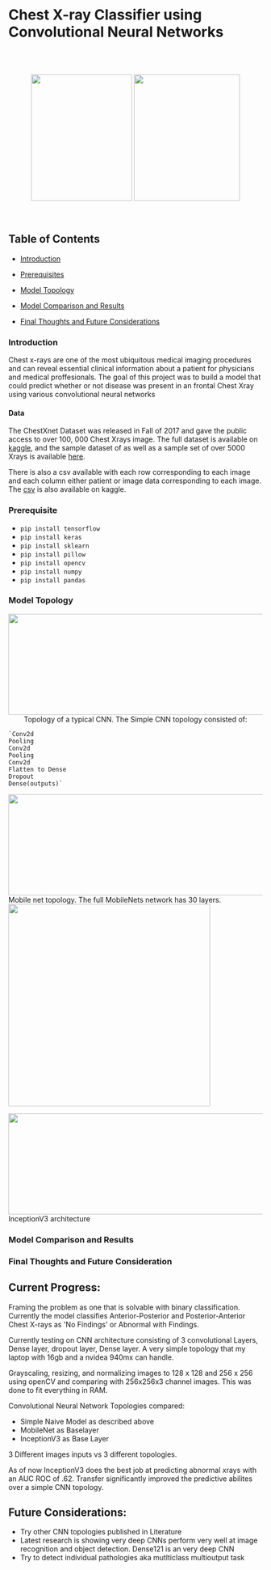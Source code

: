# Chest X-ray Classifier using Convolutional Neural Networks

<br>
<br>
<p align="center">
  <img src="https://github.com/rdamehta/Capstone/blob/master/readmeX.PNG" 
       width="200" height="250">
  <img src="https://github.com/rdamehta/Capstone/blob/master/readmeCHECK.PNG" 
       width="210" height="250">
</p>
<br>

<a id = 'over'></a>

## Table of Contents
- [Introduction](https://github.com/rdamehta/capstone#introduction)

- [Prerequisites](https://github.com/rdamehta/capstone#prerequisites)

- [Model Topology](https://github.com/rdamehta/capstone#model-topology)

- [Model Comparison and Results](https://github.com/rdamehta/capstone#model-comparison-and-results)

- [Final Thoughts and Future Considerations](https://github.com/rdamehta/capstone#final-thoughts-and-future-consideration)

### Introduction
Chest x-rays are one of the most ubiquitous medical imaging procedures and can reveal essential clinical information about a patient for physicians and medical proffesionals. The goal of this project was to build a model that could predict whether or not disease was present in an frontal Chest Xray using various convolutional neural networks 
#### Data
The ChestXnet Dataset was released in Fall of 2017 and gave the public access to over 100, 000 Chest Xrays image. The full dataset is available on [kaggle](https://www.kaggle.com/nih-chest-xrays/data), and the sample dataset of as well as a sample set of over 5000 Xrays is available [here](https://www.kaggle.com/nih-chest-xrays/sample/data).

There is also a csv available with each row corresponding to each image and each column either patient or image data corresponding to each image. The [csv](https://www.kaggle.com/nih-chest-xrays/data/downloads/Data_Entry_2017.csv/3) is also available on kaggle. 
### Prerequisite
- `pip install tensorflow`
- `pip install keras`
- `pip install sklearn` 
- `pip install pillow`
- `pip install opencv`
- `pip install numpy`
- `pip install pandas`

### Model Topology

<p align="center">
  <img src="https://github.com/rdamehta/Capstone/blob/master/Presentation%20Files/Typical_cnn.png" 
       width="650" height="200">
  Topology of a typical CNN. The Simple CNN topology consisted of: 
  
    `Conv2d 
    Pooling
    Conv2d
    Pooling
    Conv2d
    Flatten to Dense
    Dropout
    Dense(outputs)`
  
  <img src="https://github.com/rdamehta/Capstone/blob/master/Presentation%20Files/mobilenet.png"
       width="650" height="200">
   Mobile net topology. The full MobileNets network has 30 layers. <img src="https://github.com/rdamehta/Capstone/blob/master/Presentation%20Files/mobile_net_table.png" width="400" height="400">


  
  <img src = "https://github.com/rdamehta/Capstone/blob/master/Presentation%20Files/inceptionv3.png"
       width="650" height="200">
  InceptionV3 architecture     
    
</p>



### Model Comparison and Results
### Final Thoughts and Future Consideration

## Current Progress:
Framing the problem as one that is solvable with binary classification. Currently the model classifies Anterior-Posterior and Posterior-Anterior Chest X-rays as 'No Findings' or Abnormal with Findings. 

Currently testing on CNN architecture consisting of 3 convolutional Layers, Dense layer, dropout layer, Dense layer. A very simple topology that my laptop with 16gb and a nvidea 940mx can handle. 

Grayscaling, resizing, and normalizing images to 128 x 128 and 256 x 256 using openCV and comparing with 256x256x3 channel images. This was done to fit everything in RAM.

Convolutional Neural Network Topologies compared:
- Simple Naive Model as described above
- MobileNet as Baselayer
- InceptionV3 as Base Layer

3 Different images inputs vs 3 different topologies.

As of now InceptionV3 does the best job at predicting abnormal xrays with an AUC ROC of .62. Transfer significantly improved the predictive abilites over a simple CNN topology.

## Future Considerations:
- Try other CNN topologies published in Literature
- Latest research is showing very deep CNNs perform very well at image recognition and object detection. Dense121 is an very deep CNN
- Try to detect individual pathologies aka mutlticlass multioutput task

